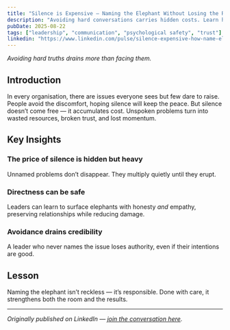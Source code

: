 ```yaml
---
title: "Silence is Expensive — Naming the Elephant Without Losing the Room"
description: "Avoiding hard conversations carries hidden costs. Learn how to surface truths while preserving relationships and trust."
pubDate: 2025-08-22
tags: ["leadership", "communication", "psychological safety", "trust"]
linkedin: "https://www.linkedin.com/pulse/silence-expensive-how-name-elephant-without-losing-room-sharron-mooks-w15ee"
---
```


*Avoiding hard truths drains more than facing them.*

## Introduction
In every organisation, there are issues everyone sees but few dare to raise. People avoid the discomfort, hoping silence will keep the peace. But silence doesn’t come free — it accumulates cost. Unspoken problems turn into wasted resources, broken trust, and lost momentum.

## Key Insights

### The price of silence is hidden but heavy
Unnamed problems don’t disappear. They multiply quietly until they erupt.  

### Directness can be safe
Leaders can learn to surface elephants with honesty *and* empathy, preserving relationships while reducing damage.  

### Avoidance drains credibility
A leader who never names the issue loses authority, even if their intentions are good.  

## Lesson
Naming the elephant isn’t reckless — it’s responsible. Done with care, it strengthens both the room and the results.

---

*Originally published on LinkedIn — [join the conversation here](https://www.linkedin.com/pulse/silence-expensive-how-name-elephant-without-losing-room-sharron-mooks-w15ee).*
